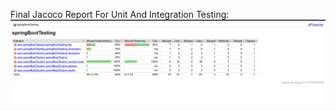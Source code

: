Final Jacoco Report For Unit And Integration Testing:
![alt text](https://github.com/Roshankumar0808/SpringBoot_Testing_UnitAndIntegration/blob/master/Final_Jacoco_Report.png)
